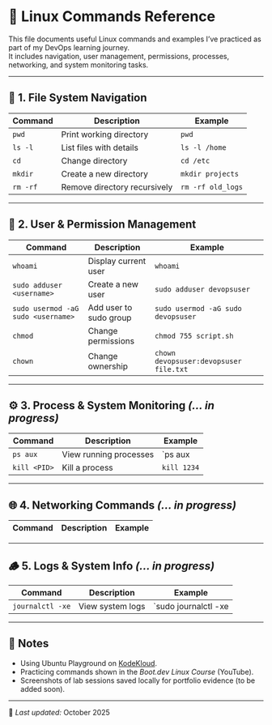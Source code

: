 # 🐧 Linux Commands Reference

This file documents useful Linux commands and examples I’ve practiced as part of my DevOps learning journey.  
It includes navigation, user management, permissions, processes, networking, and system monitoring tasks.

---

## 📂 1. File System Navigation

| Command | Description | Example |
|----------|--------------|----------|
| `pwd` | Print working directory | `pwd` |
| `ls -l` | List files with details | `ls -l /home` |
| `cd` | Change directory | `cd /etc` |
| `mkdir` | Create a new directory | `mkdir projects` |
| `rm -rf` | Remove directory recursively | `rm -rf old_logs` |

---

## 👤 2. User & Permission Management

| Command | Description | Example |
|----------|--------------|----------|
| `whoami` | Display current user | `whoami` |
| `sudo adduser <username>` | Create a new user | `sudo adduser devopsuser` |
| `sudo usermod -aG sudo <username>` | Add user to sudo group | `sudo usermod -aG sudo devopsuser` |
| `chmod` | Change permissions | `chmod 755 script.sh` |
| `chown` | Change ownership | `chown devopsuser:devopsuser file.txt` |

---

## ⚙️ 3. Process & System Monitoring *(… in progress)*

| Command | Description | Example |
|----------|--------------|----------|
| `ps aux` | View running processes | `ps aux | head` |
| `kill <PID>` | Kill a process | `kill 1234` |

---

## 🌐 4. Networking Commands *(… in progress)*

| Command | Description | Example |
|----------|--------------|----------|

---

## 🪵 5. Logs & System Info *(… in progress)*

| Command | Description | Example |
|----------|--------------|----------|
| `journalctl -xe` | View system logs | `sudo journalctl -xe | head` |

---

## 🧩 Notes

- Using Ubuntu Playground on [KodeKloud](https://kodekloud.com/playgrounds/).  
- Practicing commands shown in the *Boot.dev Linux Course* (YouTube).  
- Screenshots of lab sessions saved locally for portfolio evidence (to be added soon).

---

📅 *Last updated:* October 2025  
